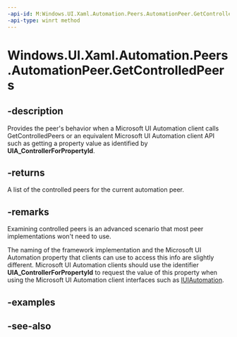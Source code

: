 ```yaml
---
-api-id: M:Windows.UI.Xaml.Automation.Peers.AutomationPeer.GetControlledPeers
-api-type: winrt method
---
```


<!-- Method syntax
public Windows.Foundation.Collections.IVectorView<Windows.UI.Xaml.Automation.Peers.AutomationPeer> GetControlledPeers()
-->

# Windows.UI.Xaml.Automation.Peers.AutomationPeer.GetControlledPeers

## -description
Provides the peer's behavior when a Microsoft UI Automation client calls GetControlledPeers or an equivalent Microsoft UI Automation client API such as getting a property value as identified by **UIA_ControllerForPropertyId**.

## -returns
A list of the controlled peers for the current automation peer.

## -remarks
Examining controlled peers is an advanced scenario that most peer implementations won't need to use.

The naming of the framework implementation and the Microsoft UI Automation property that clients can use to access this info are slightly different. Microsoft UI Automation clients should use the identifier **UIA_ControllerForPropertyId** to request the value of this property when using the Microsoft UI Automation client interfaces such as [IUIAutomation](https://msdn.microsoft.com/library/46b31ab6-39aa-4df8-a421-6369c32a9605).

## -examples

## -see-also
